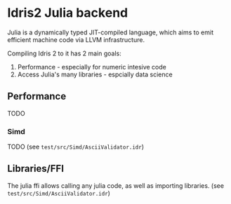 # Idris2 Julia backend

Julia is a dynamically typed JIT-compiled language, which aims to emit efficient machine code via LLVM infrastructure.

Compiling Idris 2 to it has 2 main goals:

1. Performance - especially for numeric intesive code
2. Access Julia's many libraries - espcially data science

## Performance

TODO

### Simd

TODO (see `test/src/Simd/AsciiValidator.idr`)

## Libraries/FFI

The julia ffi allows calling any julia code, as well as importing libraries. (see `test/src/Simd/AsciiValidator.idr`)

